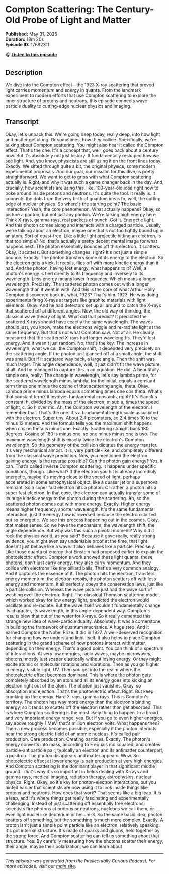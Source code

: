 # Compton Scattering: The Century-Old Probe of Light and Matter

**Published:** May 31, 2025  
**Duration:** 18m 20s  
**Episode ID:** 17692311

🎧 **[Listen to this episode](https://intellectuallycurious.buzzsprout.com/2529712/episodes/17692311-compton-scattering-the-century-old-probe-of-light-and-matter)**

## Description

We dive into the Compton effect—the 1923 X-ray scattering that proved light carries momentum and energy in quanta. From the landmark experiment to modern efforts that use Compton scattering to explore the inner structure of protons and neutrons, this episode connects wave-particle duality to cutting-edge nuclear physics and imaging.

## Transcript

Okay, let's unpack this. We're going deep today, really deep, into how light and matter get along. Or sometimes, how they collide. Specifically, we're talking about Compton scattering. You might also hear it called the Compton effect. That's the one. It's a concept that, well, goes back about a century now. But it's absolutely not just history. It fundamentally reshaped how we see light. And, you know, physicists are still using it on the front lines today. Exactly. We sifted through quite a bit, the original physics, some modern experimental proposals. And our goal, our mission for this dive, is pretty straightforward. We want to get to grips with what Compton scattering actually is. Right, and why it was such a game changer back in the day. And, crucially, how scientists are using this, like, 100-year-old idea right now to poke around inside protons and neutrons. It's quite the tool. It really is. It connects the dots from the very birth of quantum ideas to, well, the cutting edge of nuclear physics. So where's the starting point? The basic interaction? Yeah, the core phenomenon. What actually happens? Okay, so picture a photon, but not just any photon. We're talking high energy here. Think X-rays, gamma rays, real packets of punch. Got it. Energetic light. And this photon comes along and interacts with a charged particle. Usually we're talking about an electron, maybe one that's not too tightly bound up in an atom. Sort of quasi-free. Like a little light projectile hitting an electron. Is that too simple? No, that's actually a pretty decent mental image for what happens next. The photon essentially bounces off this electron. It scatters. Okay, it scatters. But something changes, right? It's not just a simple bounce. Exactly. The photon transfers some of its energy to the electron. So the electron gets a kick. It recoils, flies off with more kinetic energy than it had. And the photon, having lost energy, what happens to it? Well, a photon's energy is tied directly to its frequency and inversely to its wavelength. Less energy means lower frequency. Which means a longer wavelength. Precisely. The scattered photon comes out with a longer wavelength than it went in with. And this is the core of what Arthur Holly Compton discovered back in, what, 1923? That's him. 1923. He was doing experiments firing X-rays at targets like graphite materials with light elements. Okay. And he had detectors set up all around to catch the X-rays that scattered off at different angles. Now, the old way of thinking, the classical wave theory of light. What did that predict? It predicted the scattered X-rays should have exactly the same wavelength. The waves should just, you know, make the electrons wiggle and re-radiate light at the same frequency. But that's not what Compton saw. Not at all. He clearly measured that the scattered X-rays had longer wavelengths. They'd lost energy. And it wasn't just random. No, that's the key. The increase in wavelength, what we call the Compton shift, it depended very precisely on the scattering angle. If the photon just glanced off at a small angle, the shift was small. But if it scattered way back, a large angle. Then the shift was much larger. This angle dependence, well, it just didn't fit the wave picture at all. And he managed to capture this in an equation. He did. A beautifully simple one, really. The change in wavelength, let's say lambda prime, for the scattered wavelength minus lambda, for the initial, equals a constant term times one minus the cosine of that scattering angle, theta. Okay. Lambda prime minus lambda equals something times one cos theta. What's that constant term? It involves fundamental constants, right? It's Planck's constant, h, divided by the mass of the electron, m sub e, times the speed of light, c. So h over mc. Ah, the Compton wavelength of the electron. I remember that. That's the one. It's a fundamental length scale associated with the electron. Super tiny. About 2.4 picometers, so 2.4 times 10 to the minus 12 meters. And the formula tells you the maximum shift happens when cosine theta is minus one. Exactly. Scattering straight back 180 degrees. Cosine of 180 is minus one, so one minus minus one is two. The maximum wavelength shift is exactly twice the electron's Compton wavelength. So the geometry of the collision dictates the energy transfer. It's very mechanical almost. It is, very particle-like, and completely different from the classical wave prediction. Now, you mentioned the electron gaining energy. Is the reverse possible? Can the photon gain energy? Yes, it can. That's called inverse Compton scattering. It happens under specific conditions, though. Like what? If the electron you hit is already incredibly energetic, maybe it's moving close to the speed of light, perhaps accelerated in some astrophysical object, like a quasar jet or a supernova remnant. So a super fast electron hits a photon. Or rather, a photon hits a super fast electron. In that case, the electron can actually transfer some of its huge kinetic energy to the photon during the scattering. Ah, so the scattered photon comes out with more energy. Exactly. Higher energy means higher frequency, shorter wavelength. It's the same fundamental interaction, just the energy flow is reversed because the electron started out so energetic. We see this process happening out in the cosmos. Okay, that makes sense. So we have the mechanism, the wavelength shift, the angle dependence. But why was this such a pivotal moment? Why did it rock the physics world, as you said? Because it gave really, really strong evidence, you might even say undeniable proof at the time, that light doesn't just behave like a wave. It also behaves like a particle. Precisely. Like those quanta of energy that Einstein had proposed earlier to explain the photoelectric effect. Compton's work showed these light quanta, these photons, don't just carry energy, they also carry momentum. And they collide with electrons like tiny billiard balls. That's a very common analogy. And it captures the essence of it. The photon hits the electron, transfers energy momentum, the electron recoils, the photon scatters off with less energy and momentum. It all perfectly obeys the conservation laws, just like a particle collision. Whereas the wave picture just had the wave sort of washing over the electron. Right. The classical Thomson scattering model, which worked okay for low energy light, predicted the electron would oscillate and re-radiate. But the wave itself wouldn't fundamentally change its character, its wavelength, in this angle-dependent way. Compton's results blew that out of the water for X-rays. So it really cemented this strange new idea of wave-particle duality. Absolutely. It was a cornerstone in building the framework of quantum mechanics. A huge step. And it earned Compton the Nobel Prize. It did in 1927. A well-deserved recognition for changing how we understand light itself. It also helps to place Compton scattering in the grand scheme of how photons interact with matter, depending on their energy. That's a good point. You can think of a spectrum of interactions. At very low energies, radio waves, maybe microwaves, photons, mostly just scatter elastically without losing energy. Or they might excite atomic or molecular rotations and vibrations. Then as you go higher in energy, visible light, UV. Then you get into the realm where the photoelectric effect becomes dominant. This is where the photon gets completely absorbed by an atom and all its energy goes into kicking an electron right out of the atom. The photon just vanishes. Okay, so absorption and ejection. That's the photoelectric effect. Right. But keep cranking up the energy. Hard X-rays, gamma rays. This is Compton's territory. The photon has way more energy than the electron's binding energy, so it tends to scatter off the electron rather than get absorbed. This is where Compton scattering is the most likely thing to happen. In a broad and very important energy range, yes. But if you go to even higher energies, say above roughly 1 MeV, that's million electron volts. What happens then? Then a new process becomes possible, especially if the photon interacts near the strong electric field of an atomic nucleus. It's called pair production. Care production. Creating particles. Exactly. The photon's energy converts into mass, according to E equals mc squared, and creates particle-antiparticle pair, typically an electron and its antimatter counterpart, a positron. The photon disappears and matter appears. Wow. So photoelectric effect at lower energy is pair production at very high energies. And Compton scattering is the dominant player in that significant middle ground. That's why it's so important in fields dealing with X-rays and gamma rays, medical imaging, radiation therapy, astrophysics, nuclear physics. Right. Okay, so it's key for photon-electron interactions, but you hinted earlier that scientists are now using it to look inside things like protons and neutrons. How does that work? That seems like a big leap. It is a leap, and it's where things get really fascinating and experimentally challenging. Instead of just scattering off essentially free electrons, scientists fire photons at protons or neutrons, nucleons we call them, or even light nuclei like deuterium or helium-3. So the same basic idea, photon scatters off something, but the something is much more complex. Exactly. A proton isn't just a simple point particle like an electron, relatively speaking. It's got internal structure. It's made of quarks and gluons, held together by the strong force. And Compton scattering can tell us something about that structure. Yes. By carefully measuring how the photons scatter their energy, their angle, maybe their polarization, we can learn about

---
*This episode was generated from the Intellectually Curious Podcast. For more episodes, visit our [main site](https://intellectuallycurious.buzzsprout.com).*
